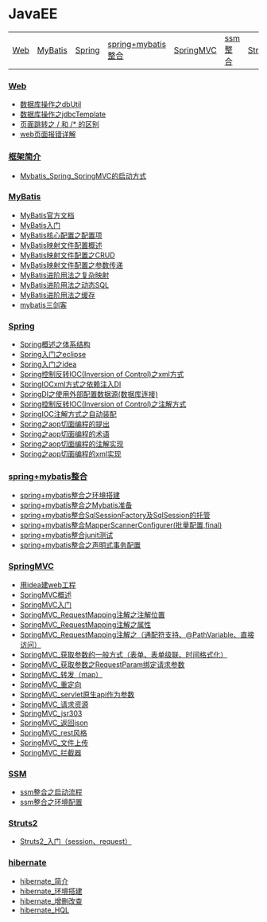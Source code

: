 # JavaEE

<table>
  <tr>
     <td><a href="./Web">Web</a></td>
    <td><a href="./MyBatis">MyBatis</a></td>
    <td><a href="./Spring">Spring</a></td>
    <td><a href="./spring-mybatis">spring+mybatis整合</a></td>
    <td><a href="./SpringMVC">SpringMVC</a></td>
    <td><a href="./ssm">ssm整合</a></td>
    <td><a href="./Struts2">Struts2</a></td>
    <td><a href="./hibernate">hibernate</a></td>
  </tr>
  </tr>
</table>


### [Web](./Web)
* [数据库操作之dbUtil](./数据库操作之dbUtil.md)
* [数据库操作之jdbcTemplate](./数据库操作之jdbcTemplate.md)
* [页面跳转之 / 和 /* 的区别](./Web/页面跳转之杠和杠星的区别.md)
* [web页面报错详解](./Web/web页面报错详解.md)

### [框架简介](./框架简介.md)
* [Mybatis_Spring_SpringMVC的启动方式](./Mybatis_Spring_SpringMVC的启动方式.md)

### [MyBatis](./MyBatis)
* <a href="http://www.mybatis.org/mybatis-3/zh/index.html" target="_blank">MyBatis官方文档</a>
* [MyBatis入门](./MyBatis/MyBatis入门.md)
* [MyBatis核心配置之配置项](./MyBatis/MyBatis核心配置之配置项.md)
* [MyBatis映射文件配置概述](./MyBatis/MyBatis映射文件配置概述.md)
* [MyBatis映射文件配置之CRUD](./MyBatis/MyBatis映射文件配置之CRUD.md)
* [MyBatis映射文件配置之参数传递](./MyBatis/MyBatis映射文件配置之参数传递.md)
* [MyBatis进阶用法之复杂映射](./MyBatis/MyBatis进阶用法之复杂映射.md)
* [MyBatis进阶用法之动态SQL](./MyBatis/MyBatis进阶用法之动态SQL.md)
* [MyBatis进阶用法之缓存](./MyBatis/MyBatis进阶用法之缓存.md)
* [mybatis三剑客](./MyBatis/mybatis三剑客.md)

### [Spring](./Spring)
* [Spring概述之体系结构](./Spring/Spring概述之体系结构.md)
* [Spring入门之eclipse](./Spring/Spring入门之eclipse.md)
* [Spring入门之idea](./Spring/Spring入门之idea.md)
* [Spring控制反转IOC(Inversion of Control)之xml方式](./Spring/Spring控制反转IOC之xml方式.md)
* [SpringIOCxml方式之依赖注入DI](./Spring/Spring依赖注入DI.md)
* [SpringDI之使用外部配置数据源(数据库连接)](./Spring/SpringDI之使用外部配置数据源.md)
* [Spring控制反转IOC(Inversion of Control)之注解方式](./Spring/Spring控制反转IOC之注解方式.md)
* [SpringIOC注解方式之自动装配](./Spring/SpringIOC注解方式之自动装配.md)
* [Spring之aop切面编程的提出](./Spring/Spring之aop切面编程的提出.md)
* [Spring之aop切面编程的术语](./Spring/Spring之aop切面编程的术语.md)
* [Spring之aop切面编程的注解实现](./Spring/Spring之aop切面编程的注解实现.md)
* [Spring之aop切面编程的xml实现](./Spring/Spring之aop切面编程的xml实现.md)

### [spring+mybatis整合](./spring-mybatis)
* [spring+mybatis整合之环境搭建](./spring-mybatis/spring+mybatis整合之环境搭建.md)
* [spring+mybatis整合之Mybatis准备](./spring-mybatis/spring+mybatis整合之Mybatis准备.md)
* [spring+mybatis整合SqlSessionFactory及SqlSession的托管](./spring-mybatis/spring+mybatis整合SqlSessionFactory及SqlSession的托管.md)
* [spring+mybatis整合MapperScannerConfigurer(批量配置,final)](./spring-mybatis/spring+mybatis整合MapperScannerConfigurer批量配置.md)
* [spring+mybatis整合junit测试](./spring-mybatis/spring+mybatis整合junit测试.md)
* [spring+mybatis整合之声明式事务配置](./spring-mybatis/spring+mybatis整合之声明式事务配置.md)

### [SpringMVC](./SpringMVC)
* [用idea建web工程](./SpringMVC/用idea建web工程.md)
* [SpringMVC概述](./SpringMVC/SpringMVC概述.md)
* [SpringMVC入门](./SpringMVC/SpringMVC入门.md)
* [SpringMVC_RequestMapping注解之注解位置](./SpringMVC/SpringMVC_RequestMapping注解之注解位置.md)
* [SpringMVC_RequestMapping注解之属性](./SpringMVC/SpringMVC_RequestMapping注解之属性.md)
* [SpringMVC_RequestMapping注解之（通配符支持、@PathVariable、直接访问）](./SpringMVC/SpringMVC_RequestMapping注解.md)
* [SpringMVC_获取参数的一般方式（表单、表单级联、时间格式化）](./SpringMVC/SpringMVC_获取参数的一般方式.md)
* [SpringMVC_获取参数之RequestParam绑定请求参数](./SpringMVC/SpringMVC_获取参数之RequestParam绑定请求参数.md)
* [SpringMVC_转发（map）](./SpringMVC/SpringMVC_转发.md)
* [SpringMVC_重定向](./SpringMVC/SpringMVC_重定向.md)
* [SpringMVC_servlet原生api作为参数](./SpringMVC/SpringMVC_servlet原生api作为参数.md)
* [SpringMVC_请求资源](./SpringMVC/SpringMVC_请求资源.md)
* [SpringMVC_jsr303](./SpringMVC/SpringMVC_jsr303.md)
* [SpringMVC_返回json](./SpringMVC/SpringMVC_返回json.md)
* [SpringMVC_rest风格](./SpringMVC/SpringMVC_rest风格.md)
* [SpringMVC_文件上传](./SpringMVC/SpringMVC_文件上传.md)
* [SpringMVC_拦截器](./SpringMVC/SpringMVC_拦截器.md)

### [SSM](./ssm)
* [ssm整合之启动流程](./ssm/ssm整合之启动流程.md)
* [ssm整合之环境配置](./ssm/ssm整合之环境配置.md)


### [Struts2](./Struts2)
* [Struts2_入门（session、request）](./Struts2/Struts2_入门.md)

### [hibernate](./hibernate)
* [hibernate_简介](./hibernate/hibernate_简介.md)
* [hibernate_环境搭建](./hibernate/hibernate_环境搭建.md)
* [hibernate_增删改查](./hibernate/hibernate_增删改查.md)
* [hibernate_HQL](./hibernate/hibernate_HQL.md)




